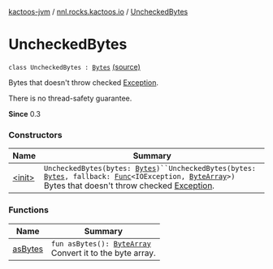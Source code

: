 [kactoos-jvm](../../index.md) / [nnl.rocks.kactoos.io](../index.md) / [UncheckedBytes](.)

# UncheckedBytes

`class UncheckedBytes : `[`Bytes`](../../nnl.rocks.kactoos/-bytes/index.md) [(source)](https://github.com/neonailol/kactoos/blob/master/kactoos-jvm/src/main/kotlin/nnl/rocks/kactoos/io/UncheckedBytes.kt#L18)

Bytes that doesn't throw checked [Exception](https://kotlinlang.org/api/latest/jvm/stdlib/kotlin/-exception/index.html).

There is no thread-safety guarantee.

**Since**
0.3

### Constructors

| Name | Summary |
|---|---|
| [&lt;init&gt;](-init-.md) | `UncheckedBytes(bytes: `[`Bytes`](../../nnl.rocks.kactoos/-bytes/index.md)`)``UncheckedBytes(bytes: `[`Bytes`](../../nnl.rocks.kactoos/-bytes/index.md)`, fallback: `[`Func`](../../nnl.rocks.kactoos/-func/index.md)`<IOException, `[`ByteArray`](https://kotlinlang.org/api/latest/jvm/stdlib/kotlin/-byte-array/index.html)`>)`<br>Bytes that doesn't throw checked [Exception](https://kotlinlang.org/api/latest/jvm/stdlib/kotlin/-exception/index.html). |

### Functions

| Name | Summary |
|---|---|
| [asBytes](as-bytes.md) | `fun asBytes(): `[`ByteArray`](https://kotlinlang.org/api/latest/jvm/stdlib/kotlin/-byte-array/index.html)<br>Convert it to the byte array. |

